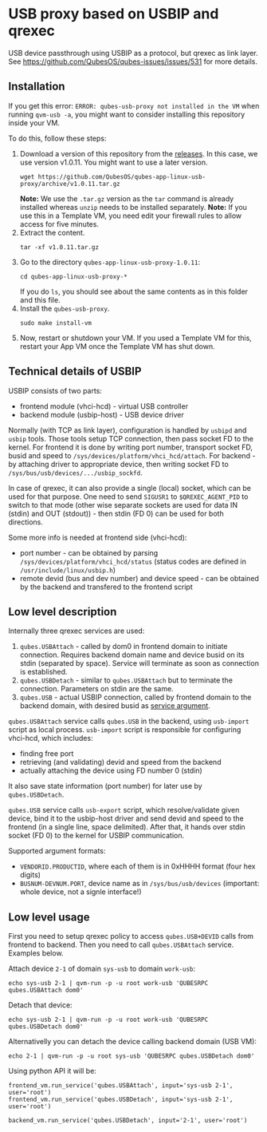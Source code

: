USB proxy based on USBIP and qrexec
===================================

USB device passthrough using USBIP as a protocol, but qrexec as link layer.
See https://github.com/QubesOS/qubes-issues/issues/531 for more details.

Installation
------------

If you get this error: `ERROR: qubes-usb-proxy not installed in the VM` when running `qvm-usb -a`,
you might want to consider installing this repository inside your VM.

To do this, follow these steps:

1. Download a version of this repository from the [releases].
   In this case, we use version v1.0.11. You might want to use a later version.
   ```shell
   wget https://github.com/QubesOS/qubes-app-linux-usb-proxy/archive/v1.0.11.tar.gz
   ```
   **Note:** We use the `.tar.gz` version as the `tar` command is already installed
   whereas `unzip` needs to be installed separately.
   **Note:** If you use this in a Template VM, you need edit your firewall rules to
   allow access for five minutes.
2. Extract the content.
   ```shell
   tar -xf v1.0.11.tar.gz
   ```
3. Go to the directory `qubes-app-linux-usb-proxy-1.0.11`:
   ```shell
   cd qubes-app-linux-usb-proxy-*
   ```
   If you do `ls`, you should see about the same contents as in this folder and this file.
4. Install the `qubes-usb-proxy`.
   ```
   sudo make install-vm
   ```
5. Now, restart or shutdown your VM. If you used a Template VM for this, restart your
   App VM once the Template VM has shut down.
   
[releases]: https://github.com/QubesOS/qubes-app-linux-usb-proxy/releases

Technical details of USBIP
--------------------------

USBIP consists of two parts:

- frontend module (vhci-hcd) - virtual USB controller
- backend module (usbip-host) - USB device driver

Normally (with TCP as link layer), configuration is handled by `usbipd` and
`usbip` tools. Those tools setup TCP connection, then pass socket FD to the
kernel.
For frontend it is done by writing port number, transport socket FD, busid and
speed to `/sys/devices/platform/vhci_hcd/attach`. For backend - by attaching
driver to appropriate device, then writing socket FD to
`/sys/bus/usb/devices/.../usbip_sockfd`.

In case of qrexec, it can also provide a single (local) socket, which can be
used for that purpose. One need to send `SIGUSR1` to `$QREXEC_AGENT_PID` to
switch to that mode (other wise separate sockets are used for data IN (stdin)
and OUT (stdout)) - then stdin (FD 0) can be used for both directions.

Some more info is needed at frontend side (vhci-hcd):

 - port number - can be obtained by parsing
`/sys/devices/platform/vhci_hcd/status` (status codes are defined in
`/usr/include/linux/usbip.h`)
 - remote devid (bus and dev number) and device speed - can be obtained by the
 backend and transfered to the frontend script


Low level description
---------------------

Internally three qrexec services are used:

1. `qubes.USBAttach` - called by dom0 in frontend domain to initiate
   connection. Requires backend domain name and device busid on its stdin
   (separated by space). Service will terminate as soon as connection is
   established.
2. `qubes.USBDetach` - similar to `qubes.USBAttach` but to terminate the
   connection. Parameters on stdin are the same.
3. `qubes.USB` - actual USBIP connection, called by frontend domain to the
   backend domain, with desired busid as 
   [service argument](https://github.com/QubesOS/qubes-issues/issues/1876).


`qubes.USBAttach` service calls `qubes.USB` in the backend, using `usb-import`
script as local process. `usb-import` script is responsible for configuring vhci-hcd,
which includes:

- finding free port
- retrieving (and validating) devid and speed from the backend
- actually attaching the device using FD number 0 (stdin)

It also save state information (port number) for later use by `qubes.USBDetach`.

`qubes.USB` service calls `usb-export` script, which resolve/validate given
device, bind it to the usbip-host driver and send devid and speed to the
frontend (in a single line, space delimited). After that, it hands over stdin
socket (FD 0) to the kernel for USBIP communication. 

Supported argument formats:
 - `VENDORID.PRODUCTID`, where each of them is in 0xHHHH format (four hex digits)
 - `BUSNUM-DEVNUM.PORT`, device name as in `/sys/bus/usb/devices` (important:
   whole device, not a signle interface!)

Low level usage
---------------

First you need to setup qrexec policy to access `qubes.USB+DEVID` calls from
frontend to backend. Then you need to call `qubes.USBAttach` service. Examples
below.

Attach device `2-1` of domain `sys-usb` to domain `work-usb`:

    echo sys-usb 2-1 | qvm-run -p -u root work-usb 'QUBESRPC qubes.USBAttach dom0'

Detach that device:

    echo sys-usb 2-1 | qvm-run -p -u root work-usb 'QUBESRPC qubes.USBDetach dom0'

Alternativelly you can detach the device calling backend domain (USB VM):

    echo 2-1 | qvm-run -p -u root sys-usb 'QUBESRPC qubes.USBDetach dom0'

Using python API it will be:

    frontend_vm.run_service('qubes.USBAttach', input='sys-usb 2-1', user='root')
    frontend_vm.run_service('qubes.USBDetach', input='sys-usb 2-1', user='root')

    backend_vm.run_service('qubes.USBDetach', input='2-1', user='root')
